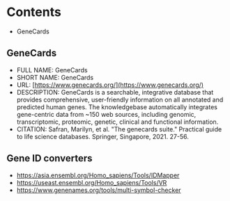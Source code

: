 # Contents
- GeneCards

## GeneCards
- FULL NAME: GeneCards
- SHORT NAME: GeneCards
- URL: [https://www.genecards.org/](https://www.genecards.org/)
- DESCRIPTION: GeneCards is a searchable, integrative database that provides comprehensive, user-friendly information on all annotated and predicted human genes. The knowledgebase automatically integrates gene-centric data from ~150 web sources, including genomic, transcriptomic, proteomic, genetic, clinical and functional information.
- CITATION: Safran, Marilyn, et al. "The genecards suite." Practical guide to life science databases. Springer, Singapore, 2021. 27-56.

## 


## Gene ID converters
- https://asia.ensembl.org/Homo_sapiens/Tools/IDMapper
- https://useast.ensembl.org/Homo_sapiens/Tools/VR
- https://www.genenames.org/tools/multi-symbol-checker
